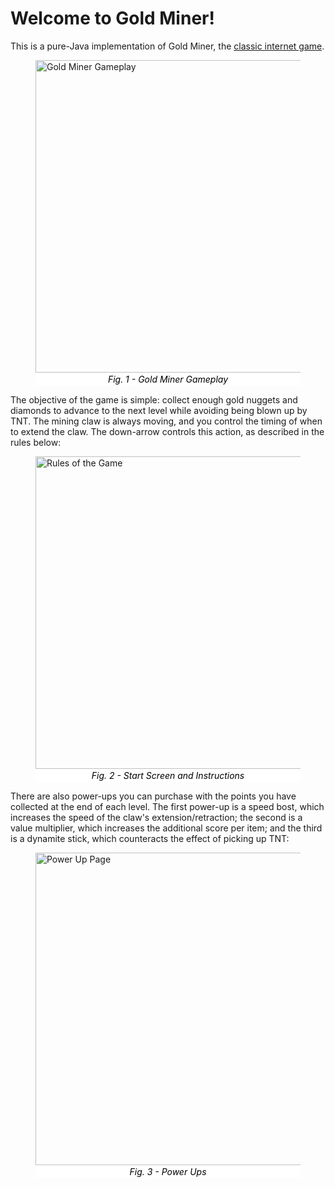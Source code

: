 <style>
figcaption {
  background-color: white;
  color: black;
  font-style: italic;
  padding: 2px;
  text-align: center;
}
</style>

# Welcome to Gold Miner!

This is a pure-Java implementation of Gold Miner, the [classic internet game](https://www.crazygames.com/game/gold-miner). 

<figure>
  <img src="~/Desktop/In-Game.png" alt="Gold Miner Gameplay" width="500"/>
  <figcaption>Fig. 1 - Gold Miner Gameplay </figcaption>
</figure>

The objective of the game is simple: collect enough gold nuggets and diamonds to advance to the next level while avoiding being blown up by TNT. The mining claw is always moving, and you control the timing of when to extend the claw. The down-arrow controls this action, as described in the rules below:

<figure>
  <img src="~/Desktop/Start-Screen.png" alt="Rules of the Game" width="500"/>
  <figcaption>Fig. 2 - Start Screen and Instructions </figcaption>
</figure>

There are also power-ups you can purchase with the points you have collected at the end of each level. The first power-up is a speed bost, which increases the speed of the claw's extension/retraction; the second is a value multiplier, which increases the additional score per item; and the third is a dynamite stick, which counteracts the effect of picking up TNT:

<figure>
  <img src="~/Desktop/Power-Ups.png" alt="Power Up Page" width="500"/>
  <figcaption>Fig. 3 - Power Ups </figcaption>
</figure>

